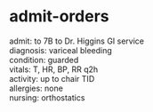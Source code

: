 # admit-orders

admit: to 7B to Dr. Higgins GI service <br>
diagnosis: variceal bleeding <br>
condition: guarded <br>
vitals: T, HR, BP, RR q2h <br>
activity: up to chair TID <br>
allergies: none <br>
nursing: orthostatics <br>
